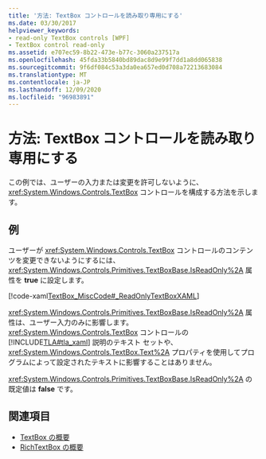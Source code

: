 ```yaml
---
title: '方法: TextBox コントロールを読み取り専用にする'
ms.date: 03/30/2017
helpviewer_keywords:
- read-only TextBox controls [WPF]
- TextBox control read-only
ms.assetid: e707ec59-8b22-473e-b77c-3060a237517a
ms.openlocfilehash: 45fda33b5840bd89dac8d9e99f7dd1a8dd065838
ms.sourcegitcommit: 9f6df084c53a3da0ea657ed0d708a72213683084
ms.translationtype: MT
ms.contentlocale: ja-JP
ms.lasthandoff: 12/09/2020
ms.locfileid: "96983891"
---
```

# <a name="how-to-make-a-textbox-control-read-only"></a>方法: TextBox コントロールを読み取り専用にする
この例では、ユーザーの入力または変更を許可しないように、<xref:System.Windows.Controls.TextBox> コントロールを構成する方法を示します。  
  
## <a name="example"></a>例  
 ユーザーが <xref:System.Windows.Controls.TextBox> コントロールのコンテンツを変更できないようにするには、<xref:System.Windows.Controls.Primitives.TextBoxBase.IsReadOnly%2A> 属性を **true** に設定します。  
  
 [!code-xaml[TextBox_MiscCode#_ReadOnlyTextBoxXAML](~/samples/snippets/csharp/VS_Snippets_Wpf/TextBox_MiscCode/CSharp/Window1.xaml#_readonlytextboxxaml)]  
  
 <xref:System.Windows.Controls.Primitives.TextBoxBase.IsReadOnly%2A> 属性は、ユーザー入力のみに影響します。<xref:System.Windows.Controls.TextBox> コントロールの [!INCLUDE[TLA#tla_xaml](../../../includes/tlasharptla-xaml-md.md)] 説明のテキスト セットや、<xref:System.Windows.Controls.TextBox.Text%2A> プロパティを使用してプログラムによって設定されたテキストに影響することはありません。  
  
 <xref:System.Windows.Controls.Primitives.TextBoxBase.IsReadOnly%2A> の既定値は **false** です。  
  
## <a name="see-also"></a>関連項目

- [TextBox の概要](textbox-overview.md)
- [RichTextBox の概要](richtextbox-overview.md)
